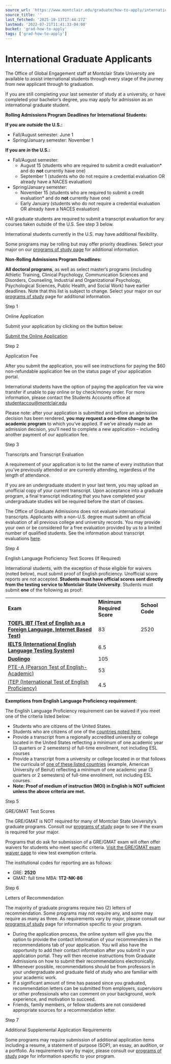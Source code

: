 ```yaml
---
source_url: 'https://www.montclair.edu/graduate/how-to-apply/international-applicants/'
source_title: ''
last_fetched: '2025-10-13T17:44:27Z'
lastmod: '2022-07-21T11:41:33-04:00'
bucket: 'grad-how-to-apply'
tags: ['grad-how-to-apply']
---
```


# International Graduate Applicants

The Office of Global Engagement staff at Montclair State University are available to assist international students through every stage of the journey from new applicant through to graduation.

If you are still completing your last semester of study at a university, or have completed your bachelor’s degree, you may apply for admission as an international graduate student.

**Rolling Admissions Program Deadlines for International Students:**

**If you are *outside* the U.S.:**

* Fall/August semester: June 1
* Spring/January semester: November 1

**If you are *in* the U.S.:**

* Fall/August semester:
  + August 15 (students who are required to submit a credit evaluation\* and do **not** currently have one)
  + September 1 (students who do not require a credential evaluation OR already have a NACES evaluation)
* Spring/January semester:
  + November 15 (students who are required to submit a credit evaluation\* and do **not** currently have one)
  + Early January (students who do not require a credential evaluation OR already have a NACES evaluation)

\*All graduate students are required to submit a transcript evaluation for any courses taken outside of the U.S. See step 3 below.

International students currently in the U.S. may have additional flexibility.

Some programs may be rolling but may offer priority deadlines. Select your major on our [programs of study page](https://www.montclair.edu/graduate/programs-of-study/) for additional information.

**Non-Rolling Admissions Program Deadlines:**

**All doctoral programs**, as well as select master’s programs (including Athletic Training, Clinical Psychology, Communication Sciences and Disorders, Counseling, Industrial and Organizational Psychology, Psychological Sciences, Public Health, and Social Work) have earlier deadlines. Note that this list is subject to change. Select your major on our [programs of study](https://www.montclair.edu/graduate/programs-of-study/) page for additional information.

Step 1

Online Application

Submit your application by clicking on the button below:

[Submit the Online Application](https://graduate.montclair.edu/apply/)

Step 2

Application Fee

After you submit the application, you will see instructions for paying the $60 non-refundable application fee on the status page of your application portal.

International students have the option of paying the application fee via wire transfer if unable to pay online or by check/money order. For more information, please contact the Students Accounts office at [studentaccou@montclair.edu](mailto:studentaccou@montclair.edu)

Please note: after your application is submitted and before an admission decision has been rendered, **you may request a one-time change to the academic program** to which you’ve applied. If we’ve already made an admission decision, you’ll need to complete a new application – including another payment of our application fee.

Step 3

Transcripts and Transcript Evaluation

A requirement of your application is to list the name of every institution that you’ve previously attended or are currently attending, regardless of the length of attendance.

If you are an undergraduate student in your last term, you may upload an unofficial copy of your current transcript. Upon acceptance into a graduate program, a final transcript indicating that you have completed your undergraduate studies will be required before the start of classes.

The Office of Graduate Admissions does not evaluate international transcripts. Applicants with a non-U.S. degree must submit an official evaluation of all previous college and university records. You may provide your own or be considered for a free evaluation provided by us to a limited number of qualified students. See the information about transcript evaluations [here](https://www.montclair.edu/global/graduate-transcript-evaluation-options-and-process/).

Step 4

English Language Proficiency Test Scores &lpar;If Required&rpar;

International students, with the exception of those eligible for waivers (noted below), must submit proof of English proficiency. Unofficial score reports are not accepted. **Students must have official scores sent directly from the testing service to Montclair State University**. Students must submit **one** of the following as proof:

|  |  |  |
| --- | --- | --- |
| **Exam** | **Minimum Required Score** | **School Code** |
| [**TOEFL IBT (Test of English as a Foreign Language, Internet Based Test)**](https://www.ets.org/toefl) | 83 | 2520 |
| [**IELTS (International English Language Testing System)**](https://www.ielts.org/en-us) | 6.5 |  |
| [**Duolingo**](https://englishtest.duolingo.com/home) | 105 |  |
| [PTE-A (Pearson Test of English-Academic)](https://www.pearsonpte.com/) | 53 |  |
| [iTEP (International Test of English Proficiency)](https://www.itepexam.com/) | 4.5 |  |

**Exemptions from English Language Proficiency requirement:**

The English Language Proficiency requirement can be waived if you meet one of the criteria listed below:

* Students who are citizens of the United States.
* Students who are citizens of one of the [countries noted here.](https://www.montclair.edu/global/how-to-apply/english-language-proficiency-test-requirement-exemptions)
* Provide a transcript from a regionally accredited university or college located in the United States reflecting a minimum of one academic year (3 quarters or 2 semesters) of full-time enrollment, not including ESL courses
* Provide a transcript from a university or college located in or that follows the curricula of [one of these listed countries](https://www.montclair.edu/global/how-to-apply/english-language-proficiency-test-requirement-exemptions/) (example, American University of Beirut) reflecting a minimum of one academic year (3 quarters or 2 semesters) of full-time enrollment, not including ESL courses.
* **Note: Proof of medium of instruction (MOI) in English is NOT sufficient unless the above criteria are met.**

Step 5

GRE&sol;GMAT Test Scores

The GRE/GMAT is NOT required for many of Montclair State University’s graduate programs. Consult our [programs of study](https://www.montclair.edu/graduate/programs-of-study/) page to see if the exam is required for your major.

Programs that do ask for submission of a GRE/GMAT exam will often offer waivers for students who meet specific criteria. [Visit the GRE/GMAT exam waiver page](https://gradschool.montclair.edu/gradweb/forms/testwaiverlist.php?test_type=GRE&program=) to view test exemption criteria.

The institutional codes for reporting are as follows:

* GRE: **2520**
* GMAT: full time MBA: **1T2-NK-86**

Step 6

Letters of Recommendation

The majority of graduate programs require two (2) letters of recommendation. Some programs may not require any, and some may require as many as three. As requirements vary by major, please consult our [programs of study](https://www.montclair.edu/graduate/programs-of-study/) page for information specific to your program.

* During the application process, the online system will give you the option to provide the contact information of your recommenders in the recommendations tab of your application. You will also have the opportunity to add their contact information after you submit in your application portal. They will then receive instructions from Graduate Admissions on how to submit their recommendations electronically.
* Whenever possible, recommendations should be from professors in your undergraduate and graduate field of study who are familiar with your academic work.
* If a significant amount of time has passed since you graduated, recommendation letters can be submitted from employers, supervisors or other professionals who can comment on your background, work experience, and motivation to succeed.
* Friends, family members, or fellow students are not considered appropriate sources for a recommendation letter.

Step 7

Additional Supplemental Application Requirements

Some programs may require submission of additional application items including a resume, a statement of purpose (SOP), an essay, an audition, or a portfolio. As requirements vary by major, please consult our [programs of study](https://www.montclair.edu/graduate/programs-of-study/) page for information specific to your program.